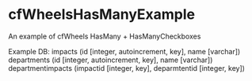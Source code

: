 cfWheelsHasManyExample
======================

An example of cfWheels HasMany + HasManyCheckboxes

Example DB:
impacts (id [integer, autoincrement, key], name [varchar])
departments (id [integer, autoincrement, key], name [varchar])
departmentimpacts (impactid [integer, key], deparmtentid [integer, key])